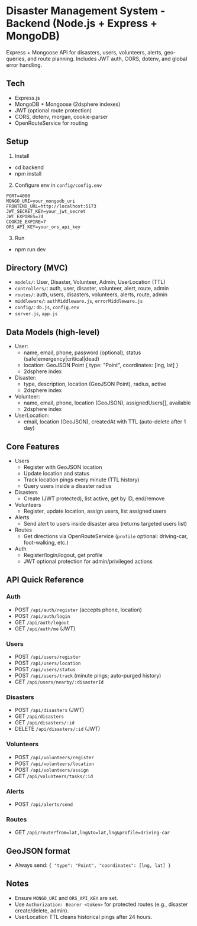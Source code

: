 # Disaster Management System - Backend (Node.js + Express + MongoDB)

Express + Mongoose API for disasters, users, volunteers, alerts, geo-queries, and route planning. Includes JWT auth, CORS, dotenv, and global error handling.

## Tech
- Express.js
- MongoDB + Mongoose (2dsphere indexes)
- JWT (optional route protection)
- CORS, dotenv, morgan, cookie-parser
- OpenRouteService for routing

## Setup
1) Install
- cd backend
- npm install

2) Configure env in `config/config.env`
```
PORT=4000
MONGO_URI=your_mongodb_uri
FRONTEND_URL=http://localhost:5173
JWT_SECRET_KEY=your_jwt_secret
JWT_EXPIRES=7d
COOKIE_EXPIRE=7
ORS_API_KEY=your_ors_api_key
```

3) Run
- npm run dev

## Directory (MVC)
- `models/`: User, Disaster, Volunteer, Admin, UserLocation (TTL)
- `controllers/`: auth, user, disaster, volunteer, alert, route, admin
- `routes/`: auth, users, disasters, volunteers, alerts, route, admin
- `middleware/`: `authMiddleware.js`, `errorMiddleware.js`
- `config/`: `db.js`, `config.env`
- `server.js`, `app.js`

## Data Models (high-level)
- User:
  - name, email, phone, password (optional), status (safe|emergency|critical|dead)
  - location: GeoJSON Point { type: "Point", coordinates: [lng, lat] }
  - 2dsphere index
- Disaster:
  - type, description, location (GeoJSON Point), radius, active
  - 2dsphere index
- Volunteer:
  - name, email, phone, location (GeoJSON), assignedUsers[], available
  - 2dsphere index
- UserLocation:
  - email, location (GeoJSON), createdAt with TTL (auto-delete after 1 day)

## Core Features
- Users
  - Register with GeoJSON location
  - Update location and status
  - Track location pings every minute (TTL history)
  - Query users inside a disaster radius
- Disasters
  - Create (JWT protected), list active, get by ID, end/remove
- Volunteers
  - Register, update location, assign users, list assigned users
- Alerts
  - Send alert to users inside disaster area (returns targeted users list)
- Routes
  - Get directions via OpenRouteService (`profile` optional: driving-car, foot-walking, etc.)
- Auth
  - Register/login/logout, get profile
  - JWT optional protection for admin/privileged actions

## API Quick Reference

### Auth
- POST `/api/auth/register`  (accepts phone, location)
- POST `/api/auth/login`
- GET `/api/auth/logout`
- GET `/api/auth/me`  (JWT)

### Users
- POST `/api/users/register`
- POST `/api/users/location`
- POST `/api/users/status`
- POST `/api/users/track`  (minute pings; auto-purged history)
- GET `/api/users/nearby/:disasterId`

### Disasters
- POST `/api/disasters`  (JWT)
- GET `/api/disasters`
- GET `/api/disasters/:id`
- DELETE `/api/disasters/:id`  (JWT)

### Volunteers
- POST `/api/volunteers/register`
- POST `/api/volunteers/location`
- POST `/api/volunteers/assign`
- GET `/api/volunteers/tasks/:id`

### Alerts
- POST `/api/alerts/send`

### Routes
- GET `/api/route?from=lat,lng&to=lat,lng&profile=driving-car`

## GeoJSON format
- Always send: `{ "type": "Point", "coordinates": [lng, lat] }`

## Notes
- Ensure `MONGO_URI` and `ORS_API_KEY` are set.
- Use `Authorization: Bearer <token>` for protected routes (e.g., disaster create/delete, admin).
- UserLocation TTL cleans historical pings after 24 hours.

<!-- If you want, I can add GET endpoints to list current location and recent ping history:
- GET `/api/users/current?email=...`
- GET `/api/users/locations?email=...&limit=10` -->
